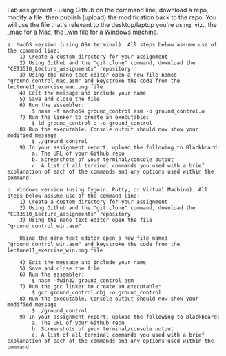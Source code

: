 Lab assignment - using Github on the command line, download a repo, modify a file, then publish (upload) the modification back to the repo. You will use the file that's relevant to the desktop/laptop you're using, viz., the _mac for a Mac, the _win file for a Windows machine.
 
	a. MacOS version (using OSX terminal). All steps below assume use of the command line:
		1) Create a custom directory for your assignment
		2) Using Github and the "git clone" command, download the "CET3510_Lecture_assignments" repository
		3) Using the nano text editor open a new file named "ground_control_mac.asm" and keystroke the code from the lecture11_exercise_mac.png file
		4) Edit the message and include your name
		5) Save and close the file
		6) Run the assembler:
			$ nasm -f macho64 ground_control.asm -o ground_control.o
		7) Run the linker to create an executable:
			$ ld ground_control.o -o ground_control
		8) Run the executable. Console output should now show your modified message
			$ ./ground_control
		9) In your assignment report, upload the following to Blackboard:
			a. The URL of your Github repo
			b. Screenshots of your terminal/console output
			c. A list of all terminal commands you used with a brief explanation of each of the commands and any options used within the command

	b. Windows version (using Cygwin, Putty, or Virtual Machine). All steps below assume use of the command line:
		1) Create a custom directory for your assignment
		2) Using Github and the "git clone" command, download the "CET3510_Lecture_assignments" repository
		3) Using the nano text editor open the file "ground_control_win.asm"
		
		Using the nano text editor open a new file named "ground_control_win.asm" and keystroke the code from the lecture11_exercise_win.png file
		
		4) Edit the message and include your name
		5) Save and close the file
		6) Run the assembler:
			$ nasm -fwin32 ground_control.asm
		7) Run the gcc linker to create an executable:
			$ gcc ground_control.obj -o ground_control
		8) Run the executable. Console output should now show your modified message
			$ ./ground_control
		9) In your assignment report, upload the following to Blackboard:
			a. The URL of your Github repo
			b. Screenshots of your terminal/console output
			c. A list of all terminal commands you used with a brief explanation of each of the commands and any options used within the command
